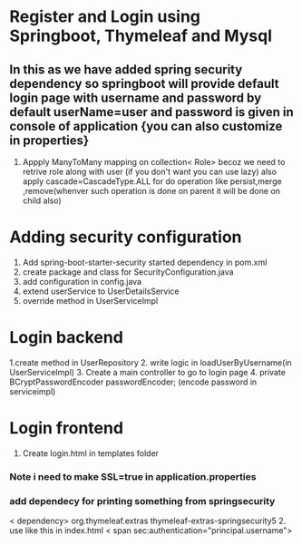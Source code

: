 # Register and Login using Springboot, Thymeleaf and Mysql
## In this as we have added spring security dependency so springboot will provide default login page with username and password by default userName=user and password is given in console of application {you can also customize in properties} 

1. Appply ManyToMany mapping on collection< Role> becoz we need to retrive role along with user (if you don't want you can use lazy) also apply cascade=CascadeType.ALL for do operation like persist,merge ,remove(whenver such operation is done on parent it will be done on child also)

# Adding security configuration
1. Add spring-boot-starter-security started dependency in pom.xml
2. create package and class for SecurityConfiguration.java
3. add configuration in config.java 
4. extend userService to UserDetailsService
5. override method in UserServiceImpl

# Login backend
1.create method in UserRepository
2. write logic in loadUserByUsername(in UserServiceImpl)
3. Create a main controller to go to login page
4. private BCryptPasswordEncoder passwordEncoder;  (encode password in serviceimpl)

# Login frontend
1. Create login.html in templates folder


### Note i need to make SSL=true in application.properties

### add dependecy for printing something from springsecurity
< dependency>
		<groupId>org.thymeleaf.extras</groupId>
		<artifactId>thymeleaf-extras-springsecurity5</artifactId>
		</dependency>
2. use like this in index.html < span sec:authentication="principal.username">